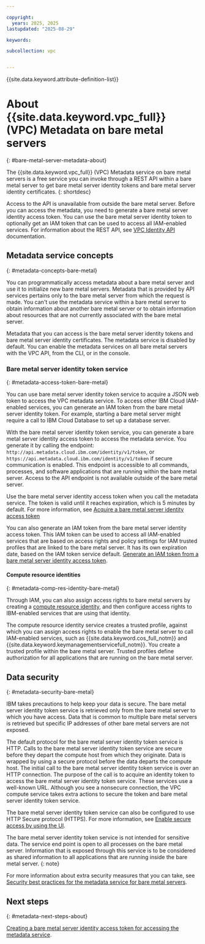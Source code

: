 ```yaml
---

copyright:
  years: 2025, 2025
lastupdated: "2025-08-29"

keywords:

subcollection: vpc


---
```


{{site.data.keyword.attribute-definition-list}}

# About {{site.data.keyword.vpc_full}} (VPC) Metadata on bare metal servers
{: #bare-metal-server-metadata-about}

The {{site.data.keyword.vpc_full}} (VPC) Metadata service on bare metal servers is a free service you can invoke through a REST API within a bare metal server to get bare metal server identity tokens and bare metal server identity certificates.
{: shortdesc}

 Access to the API is unavailable from outside the bare metal server. Before you can access the metadata, you need to generate a bare metal server identity access token. You can use the bare metal server identity token to optionally get an IAM token that can be used to access all IAM-enabled services. For information about the REST API, see [VPC Identity API](/apidocs/vpc-identity) documentation.

## Metadata service concepts
{: #metadata-concepts-bare-metal}

You can programmatically access metadata about a bare metal server and use it to initialize new bare metal servers. Metadata that is provided by API services pertains only to the bare metal server from which the request is made. You can't use the metadata service within a bare metal server to obtain information about another bare metal server or to obtain information about resources that are not currently associated with the bare metal server.

Metadata that you can access is the bare metal server identity tokens and bare metal server identity certificates. The metadata service is disabled by default. You can enable the metadata services on all bare metal servers with the VPC API, from the CLI, or in the console.

### Bare metal server identity token service
{: #metadata-access-token-bare-metal}

You can use bare metal server identity token service to acquire a JSON web token to access the VPC metadata service. To access other IBM Cloud IAM-enabled services, you can generate an IAM token from the bare metal server identity token. For example, starting a bare metal server might require a call to IBM Cloud Database to set up a database server.

With the bare metal server identity token service, you can generate a bare metal server identity access token to access the metadata service. You generate it by calling the endpoint: `http://api.metadata.cloud.ibm.com/identity/v1/token`, or `https://api.metadata.cloud.ibm.com/identity/v1/token` if secure communication is enabled. This endpoint is accessible to all commands, processes, and software applications that are running within the bare metal server. Access to the API endpoint is not available outside of the bare metal server.

Use the bare metal server identity access token when you call the metadata service. The token is valid until it reaches expiration, which is 5 minutes by default. For more information, see [Acquire a bare metal server identity access token](/docs/vpc?topic=vpc-configure-metadata-service-bare-metal&interface=api#metadata-json-token-bare-metal)

You can also generate an IAM token from the bare metal server identity access token. This IAM token can be used to access all IAM-enabled services that are based on access rights and policy settings for IAM trusted profiles that are linked to the bare metal server. It has its own expiration date, based on the IAM token service default. [Generate an IAM token from a bare metal server identity access token](/docs/vpc?topic=vpc-configure-metadata-service-bare-metal&interface=api#metadata-token-exchange-bare-metal).

#### Compute resource identities
{: #metadata-comp-res-identity-bare-metal}

Through IAM, you can also assign access rights to bare metal servers by creating a [compute resource identity](/docs/vpc?topic=vpc-metadata-trusted-profile-bare-metal&interface=api#metadata-compute-res-identity-bare-metal), and then configure access rights to IBM-enabled services that are using that identity.

The compute resource identity service creates a trusted profile, against which you can assign access rights to enable the bare metal server to call IAM-enabled services, such as {{site.data.keyword.cos_full_notm}} and {{site.data.keyword.keymanagementservicefull_notm}}. You create a trusted profile within the bare metal server. Trusted profiles define authorization for all applications that are running on the bare metal server.

## Data security
{: #metadata-security-bare-metal}

IBM takes precautions to help keep your data is secure. The bare metal server identity token service is retrieved only from the bare metal server to which you have access. Data that is common to multiple bare metal servers is retrieved but specific IP addresses of other bare metal servers are not exposed.

The default protocol for the bare metal server identity token service is HTTP. Calls to the bare metal server identity token service are secure before they depart the compute host from which they originate. Data is wrapped by using a secure protocol before the data departs the compute host. The initial call to the bare metal server identity token service is over an HTTP connection. The purpose of the call is to acquire an identity token to access the bare metal server identity token service. These services use a well-known URL. Although you see a nonsecure connection, the VPC compute service takes extra actions to secure the token and bare metal server identity token service.

The bare metal server identity token service can also be configured to use HTTP Secure protocol (HTTPS). For more information, see [Enable secure access by using the UI](/docs/vpc?topic=vpc-configure-metadata-service-bare-metal&interface=ui#metadata-service-enable-bare-metal).

The bare metal server identity token service is not intended for sensitive data. The service end point is open to all processes on the bare metal server. Information that is exposed through this service is to be considered as shared information to all applications that are running inside the bare metal server.
{: note}

For more information about extra security measures that you can take, see [Security best practices for the metadata service for bare metal servers](/docs/vpc?topic=vpc-metadata-security-best-practices-bare-metal).

## Next steps
{: #metadata-next-steps-about}

[Creating a bare metal server identity access token for accessing the metadata service](/docs/vpc?topic=vpc-configure-metadata-service-bare-metal#metadata-get-token-bare-metal).
